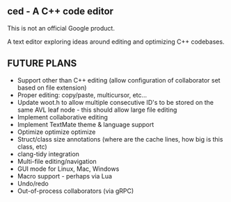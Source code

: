 ced - A C++ code editor
-----------------------

This is not an official Google product.

A text editor exploring ideas around editing and optimizing C++ codebases.

FUTURE PLANS
------------

* Support other than C++ editing (allow configuration of collaborator set based
  on file extension)
* Proper editing: copy/paste, multicursor, etc...
* Update woot.h to allow multiple consecutive ID's to be stored on the same AVL
  leaf node - this should allow large file editing
* Implement collaborative editing
* Implement TextMate theme & language support
* Optimize optimize optimize
* Struct/class size annotations (where are the cache lines, how big is this
  class, etc)
* clang-tidy integration
* Multi-file editing/navigation
* GUI mode for Linux, Mac, Windows
* Macro support - perhaps via Lua
* Undo/redo
* Out-of-process collaborators (via gRPC)

